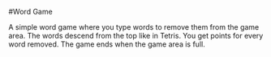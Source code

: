 #Word Game

A simple word game where you type words to remove them from the game area. The words descend from the top like in Tetris. You get points for every word removed. The game ends when the game area is full.